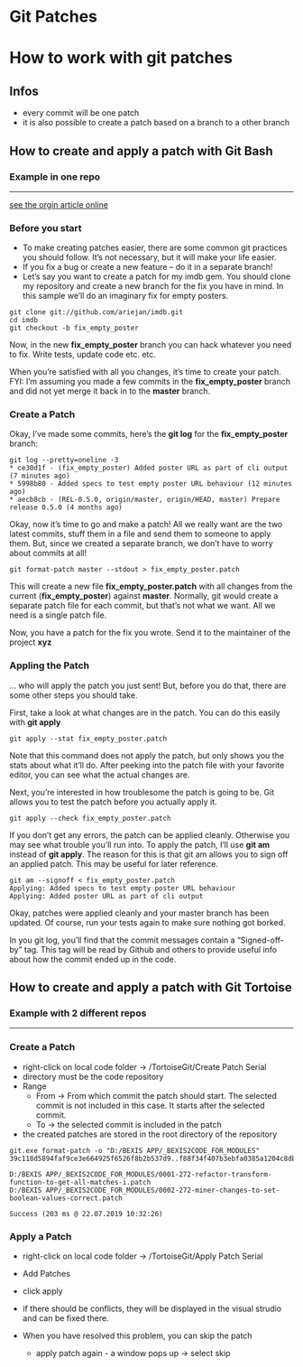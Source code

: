 
# Git Patches

# How to work with git patches

## Infos

- every commit will be one patch
- it is also possible to create a patch based on a branch to a other branch
  

## How to create and apply a patch with Git Bash

### Example in one repo
---
[see the orgin article online](https://www.devroom.io/2009/10/26/how-to-create-and-apply-a-patch-with-git/)

### Before you start
- To make creating patches easier, there are some common git practices you should follow. It’s not necessary, but it will make your life easier.
- If you fix a bug or create a new feature – do it in a separate branch!
- Let’s say you want to create a patch for my imdb gem. You should clone my repository and create a new branch for the fix you have in mind. In this sample we’ll do an imaginary fix for empty posters.

````git
git clone git://github.com/ariejan/imdb.git
cd imdb
git checkout -b fix_empty_poster
````
Now, in the new **fix_empty_poster** branch you can hack whatever you need to fix. Write tests, update code etc. etc.

When you’re satisfied with all you changes, it’s time to create your patch. FYI: I’m assuming you made a few commits in the **fix_empty_poster** branch and did not yet merge it back in to the **master** branch.

### Create a Patch
Okay, I’ve made some commits, here’s the **git log** for the **fix_empty_poster** branch:

````git
git log --pretty=oneline -3
* ce30d1f - (fix_empty_poster) Added poster URL as part of cli output (7 minutes ago)
* 5998b80 - Added specs to test empty poster URL behaviour (12 minutes ago)
* aecb8cb - (REL-0.5.0, origin/master, origin/HEAD, master) Prepare release 0.5.0 (4 months ago)
````

Okay, now it’s time to go and make a patch! All we really want are the two latest commits, stuff them in a file and send them to someone to apply them. But, since we created a separate branch, we don’t have to worry about commits at all!

````git
git format-patch master --stdout > fix_empty_poster.patch
````

This will create a new file **fix_empty_poster.patch** with all changes from the current (**fix_empty_poster**) against **master**. Normally, git would create a separate patch file for each commit, but that’s not what we want. All we need is a single patch file.

Now, you have a patch for the fix you wrote. Send it to the maintainer of the project **xyz**

### Appling the Patch

… who will apply the patch you just sent! But, before you do that, there are some other steps you should take.

First, take a look at what changes are in the patch. You can do this easily with **git apply**

````git
git apply --stat fix_empty_poster.patch
````

Note that this command does not apply the patch, but only shows you the stats about what it’ll do. After peeking into the patch file with your favorite editor, you can see what the actual changes are.

Next, you’re interested in how troublesome the patch is going to be. Git allows you to test the patch before you actually apply it.


````git
git apply --check fix_empty_poster.patch
````

If you don’t get any errors, the patch can be applied cleanly. Otherwise you may see what trouble you’ll run into. To apply the patch, I’ll use **git am** instead of **git apply**. The reason for this is that git am allows you to sign off an applied patch. This may be useful for later reference.

````git
git am --signoff < fix_empty_poster.patch
Applying: Added specs to test empty poster URL behaviour
Applying: Added poster URL as part of cli output
````

Okay, patches were applied cleanly and your master branch has been updated. Of course, run your tests again to make sure nothing got borked.

In you git log, you’ll find that the commit messages contain a “Signed-off-by” tag. This tag will be read by Github and others to provide useful info about how the commit ended up in the code.




## How to create and apply a patch with Git Tortoise

### Example with 2 different repos
---
### Create a Patch

- right-click on local code folder -> /TortoiseGit/Create Patch Serial
- directory must be the code repository
- Range
  - From -> From which commit the patch should start. The selected commit is not included in this case. It starts after the selected commit. 
  - To -> the selected commit is included in the patch
- the created patches are stored in the root directory of the repository


```
git.exe format-patch -o "D:/BEXIS APP/_BEXIS2CODE_FOR_MODULES" 39c118d5894faf9ce3e664925f6526f8b2b537d9..f88f34f407b3ebfa0385a1204c8db5d8929a0a75

D:/BEXIS APP/_BEXIS2CODE_FOR_MODULES/0001-272-refactor-transform-function-to-get-all-matches-i.patch
D:/BEXIS APP/_BEXIS2CODE_FOR_MODULES/0002-272-miner-changes-to-set-boolean-values-correct.patch

Success (203 ms @ 22.07.2019 10:32:26)

````

### Apply a Patch

- right-click on local code folder -> /TortoiseGit/Apply Patch Serial
- Add Patches
- click apply

- if there should be conflicts, they will be displayed in the visual strudio and can be fixed there.
- When you have resolved this problem, you can skip the patch
    - apply patch again - a window pops up -> select skip
 